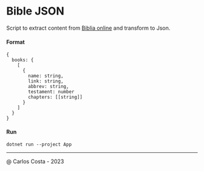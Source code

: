 # Bible JSON

Script to extract content from [Biblia online](https://www.bibliaonline.com.br/vc)
and transform to Json.

#### Format
```
{
  books: {
    [
      {
        name: string,
        link: string,
        abbrev: string,
        testament: number
        chapters: [[string]]
      }
    ]
  }
}
```

#### Run

```
dotnet run --project App
```

---

@ Carlos Costa - 2023